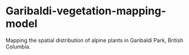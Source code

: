 # Garibaldi-vegetation-mapping-model
Mapping the spatial distribution of alpine plants in Garibaldi Park, British Columbia.
